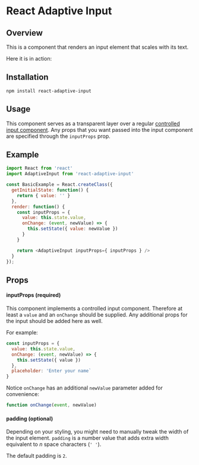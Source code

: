 # React Adaptive Input

## Overview

This is a component that renders an input element that scales with its text.

Here it is in action:



## Installation

`npm install react-adaptive-input`

## Usage

This component serves as a transparent layer over a regular [controlled input component](https://facebook.github.io/react/docs/forms.html#controlled-components). Any props that you want passed into the input component are specified through the `inputProps` prop.

## Example
```javascript
import React from 'react'
import AdaptiveInput from 'react-adaptive-input'

const BasicExample = React.createClass({
  getInitialState: function() {
    return { value: '' }
  },
  render: function() {
    const inputProps = {
      value: this.state.value,
      onChange: (event, newValue) => {
        this.setState({ value: newValue })
      }
    }

    return <AdaptiveInput inputProps={ inputProps } />
  }
});
```

## Props

#### inputProps (required)

This component implements a controlled input component. Therefore at least a `value` and an `onChange` should be supplied. Any additional props for the input should be added here as well.

For example:

```javascript
const inputProps = {
  value: this.state.value,
  onChange: (event, newValue) => {
    this.setState({ value })
  },
  placeholder: 'Enter your name`
}
```
Notice `onChange` has an additional `newValue` parameter added for convenience:

```javascript
function onChange(event, newValue)
```

#### padding (optional)

Depending on your styling, you might need to manually tweak the width of the input element. `padding` is a number value that adds extra width equivalent to _n_ space characters (`' '`).

The default padding is `2`.